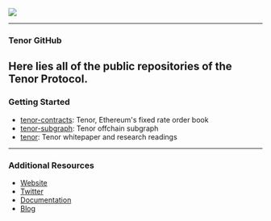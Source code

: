 ![](https://github.com/user-attachments/assets/ca60eb58-e8f2-49f9-8cdc-e73bce9ddfd4)

---
### Tenor GitHub

Here lies all of the public repositories of the Tenor Protocol.
---

### Getting Started

- [tenor-contracts](https://github.com/Shippoor-Labs/tenor-contracts): Tenor, Ethereum's fixed rate order book
- [tenor-subgraph](https://github.com/Shippooor-Labs/tenor-subgraph): Tenor offchain subgraph
- [tenor](https://github.com/Shippooor-Labs/tenor): Tenor whitepaper and research readings

---

### Additional Resources

- [Website](https://tenor.finance/)
- [Twitter](https://twitter.com/TenorFinance)
- [Documentation](https://docs.tenor.finance/)
- [Blog](https://blog.tenor.finance/)

